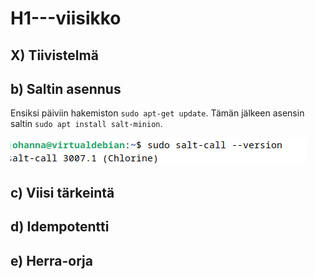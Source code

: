 # H1---viisikko
## X) Tiivistelmä

## b) Saltin asennus
Ensiksi päiviin hakemiston `sudo apt-get update`.
Tämän jälkeen asensin saltin `sudo apt install salt-minion`.

![Tarkistin mikä versio on käytössä `sudo salt-call --version`.](https://github.com/JohannaLap/H1---viisikko/blob/5bac7a744ed3abbeaca270ce3e7ea78e603e10e1/salt%20call%20version.png)

## c) Viisi tärkeintä

## d) Idempotentti

## e) Herra-orja

